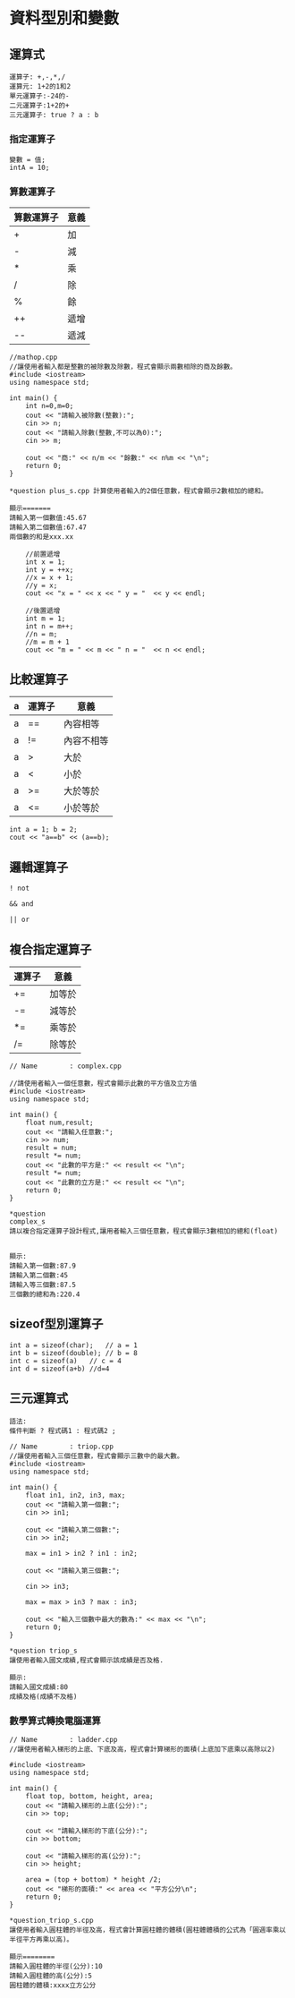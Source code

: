 # 資料型別和變數
## 運算式

```
運算子: +,-,*,/
運算元: 1+2的1和2
單元運算子:-24的-
二元運算子:1+2的+
三元運算子: true ? a : b
```
### 指定運算子
```
變數 = 值;
intA = 10;
```
### 算數運算子
算數運算子|意義|
-----|----|
+| 加 |
-| 減 |
*|乘|
/|除|
%|餘|
++|遞增|
--|遞減|



	//mathop.cpp
	//讓使用者輸入都是整數的被除數及除數，程式會顯示兩數相除的商及餘數。
	#include <iostream>
	using namespace std;

	int main() {
		int n=0,m=0;
		cout << "請輸入被除數(整數):";
		cin >> n;
		cout << "請輸入除數(整數,不可以為0):";
		cin >> m;

		cout << "商:" << n/m << "餘數:" << n%m << "\n";
		return 0;
	}

```
*question plus_s.cpp 計算使用者輸入的2個任意數，程式會顯示2數相加的總和。

顯示=======
請輸入第一個數值:45.67
請輸入第二個數值:67.47
兩個數的和是xxx.xx

```

```
	//前置遞增
	int x = 1;
	int y = ++x;
	//x = x + 1;
	//y = x;
	cout << "x = " << x << " y = "  << y << endl;

	//後置遞增
	int m = 1;
	int n = m++;
	//n = m;
	//m = m + 1
	cout << "m = " << m << " n = "  << n << endl;
```
## 比較運算子
a| 運算子 | 意義 
-|---|--- 
a|== | 內容相等 
a|!= | 內容不相等 
a|> | 大於 
a|< | 小於 
a|>= | 大於等於 
a|<= | 小於等於 

	int a = 1; b = 2;
	cout << "a==b" << (a==b);


## 邏輯運算子 

```
! not

&& and

|| or
```

## 複合指定運算子
 運算子 | 意義 
---|--- 
+= | 加等於 
-= | 減等於 
*= | 乘等於 
/= | 除等於 

	// Name        : complex.cpp

	//請使用者輸入一個任意數，程式會顯示此數的平方值及立方值
	#include <iostream>
	using namespace std;

	int main() {
		float num,result;
		cout << "請輸入任意數:";
		cin >> num;
		result = num;
		result *= num;
		cout << "此數的平方是:" << result << "\n";
		result *= num;
		cout << "此數的立方是:" << result << "\n";
		return 0;
	}

```
*question
complex_s
請以複合指定運算子設計程式,讓用者輸入三個任意數，程式會顯示3數相加的總和(float)


顯示:
請輸入第一個數:87.9
請輸入第二個數:45
請輸入等三個數:87.5
三個數的總和為:220.4
```

## sizeof型別運算子
```
int a = sizeof(char);   // a = 1
int b = sizeof(double); // b = 8
int c = sizeof(a)	// c = 4
int d = sizeof(a+b) //d=4
```

## 三元運算式
```
語法:
條件判斷 ? 程式碼1 : 程式碼2 ;
```
	// Name        : triop.cpp
	//讓使用者輸入三個任意數，程式會顯示三數中的最大數。
	#include <iostream>
	using namespace std;

	int main() {
		float in1, in2, in3, max;
		cout << "請輸入第一個數:";
		cin >> in1;

		cout << "請輸入第二個數:";
		cin >> in2;

		max = in1 > in2 ? in1 : in2;

		cout << "請輸入第三個數:";

		cin >> in3;

		max = max > in3 ? max : in3;

		cout << "輸入三個數中最大的數為:" << max << "\n";
		return 0;
	}

```
*question triop_s
讓使用者輸入國文成績,程式會顯示該成績是否及格. 

顯示:
請輸入國文成績:80
成績及格(成績不及格)
```

### 數學算式轉換電腦運算

	// Name        : ladder.cpp
	//讓使用者輸入梯形的上底、下底及高，程式會計算梯形的面積(上底加下底乘以高除以2)

	#include <iostream>
	using namespace std;

	int main() {
		float top, bottom, height, area;
		cout << "請輸入梯形的上底(公分):";
		cin >> top;

		cout << "請輸入梯形的下底(公分):";
		cin >> bottom;

		cout << "請輸入梯形的高(公分):";
		cin >> height;

		area = (top + bottom) * height /2;
		cout << "梯形的面積:" << area << "平方公分\n";
		return 0;
	}

```
*question_triop_s.cpp
讓使用者輸入圓柱體的半徑及高，程式會計算圓柱體的體積(圓柱體體積的公式為「圓週率乘以半徑平方再乘以高)。

顯示========
請輸入圓柱體的半徑(公分):10
請輸入圓柱體的高(公分):5
圓柱體的體積:xxxx立方公分
```

